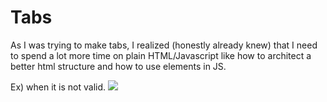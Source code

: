 # Tabs

As I was trying to make tabs, I realized (honestly already knew) that I need to spend a lot more time on plain HTML/Javascript like how to architect a better html structure and how to use elements in JS.




Ex) when it is not valid.
<img src='./message.png' />
